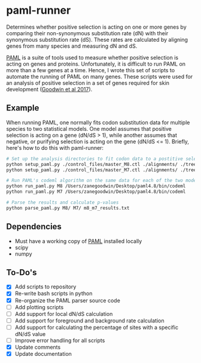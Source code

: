 # paml-runner
Determines whether positive selection is acting on one or more genes by comparing their non-synonymous substitution rate (dN) with their synonymous substitution rate (dS). These rates are calculated by aligning genes from many species and measuring dN and dS.

[PAML](http://abacus.gene.ucl.ac.uk/software/paml.html) is a suite of tools used to measure whether positive selection is acting on genes and proteins. Unfortunately, it is difficult to run PAML on more than a few genes at a time. Hence, I wrote this set of scripts to automate the running of PAML on many genes. These scripts were used for an analysis of positive selection in a set of genes required for skin development \([Goodwin et al 2017](http://journal.frontiersin.org/article/10.3389/fgene.2016.00227/full)\). 

## Example

When running PAML, one normally fits codon substitution data for multiple species to two statistical models. One model assumes that positive selection is acting on a gene (dN/dS > 1), while another assumes that negative, or purifying selection is acting on the gene (dN/dS <= 1). Briefly, here's how to do this with paml-runner:

```bash
# Set up the analysis directories to fit codon data to a postitive selection model (M8) and a negative selection model (M7)
python setup_paml.py ./control_files/master_M8.ctl ./alignments/ ./trees/14_species_great_ape.nwk M8
python setup_paml.py ./control_files/master_M7.ctl ./alignments/ ./trees/14_species_great_ape.nwk M7

# Run PAML's codeml algorithm on the same data for each of the two models
python run_paml.py M8 /Users/zanegoodwin/Desktop/paml4.8/bin/codeml
python run_paml.py M7 /Users/zanegoodwin/Desktop/paml4.8/bin/codeml

# Parse the results and calculate p-values
python parse_paml.py M8/ M7/ m8_m7_results.txt
```

## Dependencies

+ Must have a working copy of [PAML](http://abacus.gene.ucl.ac.uk/software/paml.html) installed locally
+ scipy
+ numpy

## To-Do's

- [x] Add scripts to repository
- [x] Re-write bash scripts in python
- [x] Re-organize the PAML parser source code
- [ ] Add plotting scripts
- [ ] Add support for local dN/dS calculation
- [ ] Add support for foreground and background rate calculation
- [ ] Add support for calculating the percentage of sites with a specific dN/dS value
- [ ] Improve error handling for all scripts
- [x] Update comments
- [x] Update documentation
